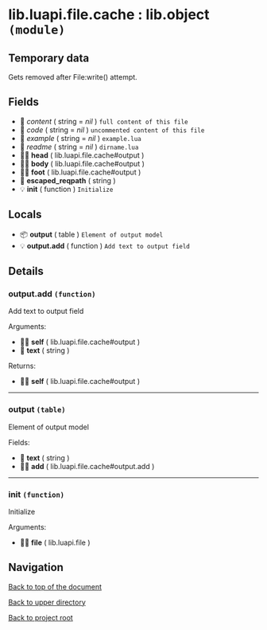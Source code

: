 # lib.luapi.file.cache : lib.object `(module)`

## Temporary data

Gets removed after File:write() attempt.

## Fields

- 📝 _content_ ( string = *nil* )
	`full content of this file`
- 📝 _code_ ( string = *nil* )
	`uncommented content of this file`
- 📝 _example_ ( string = *nil* )
	`example.lua`
- 📝 _readme_ ( string = *nil* )
	`dirname.lua`
- 👨‍👦 **head** ( lib.luapi.file.cache#output )
- 👨‍👦 **body** ( lib.luapi.file.cache#output )
- 👨‍👦 **foot** ( lib.luapi.file.cache#output )
- 📝 **escaped_reqpath** ( string )
- 💡 **init** ( function )
	`Initialize`

## Locals

- 📦 **output** ( table )
	`Element of output model`
- 💡 **output.add** ( function )
	`Add text to output field`

## Details

### output.add `(function)`

Add text to output field

Arguments:

- 👨‍👦 **self** ( lib.luapi.file.cache#output )
- 📝 **text** ( string )

Returns:

- 👨‍👦 **self** ( lib.luapi.file.cache#output )

---

### output `(table)`

Element of output model

Fields:

- 📝 **text** ( string )
- 👨‍👦 **add** ( lib.luapi.file.cache#output.add )

---

### init `(function)`

Initialize

Arguments:

- 👨‍👦 **file** ( lib.luapi.file )

## Navigation

[Back to top of the document](#libluapifilecache--libobject-module)

[Back to upper directory](..)

[Back to project root](/../..)
